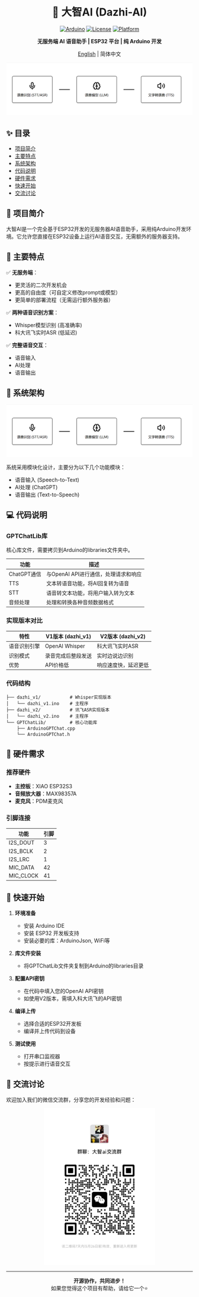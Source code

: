<div align="center">

# 🤖 大智AI (Dazhi-AI)

[![Arduino](https://img.shields.io/badge/Arduino-ESP32-blue.svg)](https://github.com/arduino/arduino-esp32)
[![License](https://img.shields.io/badge/License-MIT-green.svg)](LICENSE)
[![Platform](https://img.shields.io/badge/Platform-ESP32-red.svg)](https://www.espressif.com/)

**无服务端 AI 语音助手 | ESP32 平台 | 纯 Arduino 开发**

[English](./README_EN.md) | 简体中文

<img src="img/img1.png" alt="框架图片" width="600"/>

</div>

## ✨ 目录

- [项目简介](#-项目简介)
- [主要特点](#-主要特点)
- [系统架构](#-系统架构)
- [代码说明](#-代码说明)
- [硬件需求](#-硬件需求)
- [快速开始](#-快速开始)
- [交流讨论](#-交流讨论)

## 📝 项目简介

大智AI是一个完全基于ESP32开发的无服务器AI语音助手，采用纯Arduino开发环境。它允许您直接在ESP32设备上运行AI语音交互，无需额外的服务器支持。

## 🚀 主要特点

✅ **无服务端**：
- 更灵活的二次开发机会
- 更高的自由度（可自定义修改prompt或模型）
- 更简单的部署流程（无需运行额外服务器）

✅ **两种语音识别方案**：
- Whisper模型识别 (高准确率)
- 科大讯飞实时ASR (低延迟)

✅ **完整语音交互**：
- 语音输入
- AI处理
- 语音输出

## 🔧 系统架构

![框架图片](img/img1.png)

系统采用模块化设计，主要分为以下几个功能模块：
- 语音输入 (Speech-to-Text)
- AI处理 (ChatGPT)
- 语音输出 (Text-to-Speech)

## 💻 代码说明

### GPTChatLib库
核心库文件，需要拷贝到Arduino的libraries文件夹中。

| 功能 | 描述 |
|------|------|
| ChatGPT通信 | 与OpenAI API进行通信，处理请求和响应 |
| TTS | 文本转语音功能，将AI回复转为语音 |
| STT | 语音转文本功能，将用户输入转为文本 |
| 音频处理 | 处理和转换各种音频数据格式 |

### 实现版本对比

| 特性 | V1版本 (dazhi_v1) | V2版本 (dazhi_v2) |
|------|------------------|------------------|
| 语音识别引擎 | OpenAI Whisper | 科大讯飞实时ASR |
| 识别模式 | 录音完成后整段发送 | 实时边说边识别 |
| 优势 | API价格低 | 响应速度快，延迟更低 |


### 代码结构
```
├── dazhi_v1/           # Whisper实现版本
│   └── dazhi_v1.ino    # 主程序
├── dazhi_v2/           # 讯飞ASR实现版本
│   └── dazhi_v2.ino    # 主程序
└── GPTChatLib/         # 核心功能库
    ├── ArduinoGPTChat.cpp
    └── ArduinoGPTChat.h
```

## 🔌 硬件需求

### 推荐硬件
- **主控板**：XIAO ESP32S3
- **音频放大器**：MAX98357A
- **麦克风**：PDM麦克风

### 引脚连接

| 功能 | 引脚 |
|------|------|
| I2S_DOUT | 3 |
| I2S_BCLK | 2 |
| I2S_LRC | 1 |
| MIC_DATA | 42 |
| MIC_CLOCK | 41 |

## 🚀 快速开始

1. **环境准备**
   - 安装 Arduino IDE
   - 安装 ESP32 开发板支持
   - 安装必要的库：ArduinoJson, WiFi等

2. **库文件安装**
   - 将GPTChatLib文件夹复制到Arduino的libraries目录

3. **配置API密钥**
   - 在代码中填入您的OpenAI API密钥
   - 如使用V2版本，需填入科大讯飞的API密钥

4. **编译上传**
   - 选择合适的ESP32开发板
   - 编译并上传代码到设备

5. **测试使用**
   - 打开串口监视器
   - 按提示进行语音交互

## 💬 交流讨论

欢迎加入我们的微信交流群，分享您的开发经验和问题：

<div align="center">
  <img src="img/img2.jpg" alt="微信群" width="300"/>
</div>

---

<div align="center">
  <b>开源协作，共同进步！</b><br>
  如果您觉得这个项目有帮助，请给它一个⭐️
</div>
